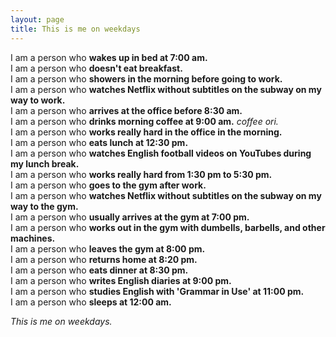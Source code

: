 ```yaml
---
layout: page
title: This is me on weekdays
---
```


I am a person who **wakes up in bed at 7:00 am.**  
I am a person who **doesn't eat breakfast.**  
I am a person who **showers in the morning before going to work.**  
I am a person who **watches Netflix without subtitles on the subway on my way to work.**  
I am a person who **arrives at the office before 8:30 am.**  
I am a person who **drinks morning coffee at 9:00 am.** *coffee ori.*  
I am a person who **works really hard in the office in the morning.**  
I am a person who **eats lunch at 12:30 pm.**  
I am a person who **watches English football videos on YouTubes during my lunch break.**  
I am a person who **works really hard from 1:30 pm to 5:30 pm.**  
I am a person who **goes to the gym after work.**  
I am a person who **watches Netflix without subtitles on the subway on my way to the gym.**  
I am a person who **usually arrives at the gym at 7:00 pm.**  
I am a person who **works out in the gym with dumbells, barbells, and other machines.**  
I am a person who **leaves the gym at 8:00 pm.**  
I am a person who **returns home at 8:20 pm.**  
I am a person who **eats dinner at 8:30 pm.**  
I am a person who **writes English diaries at 9:00 pm.**  
I am a person who **studies English with 'Grammar in Use' at 11:00 pm.**  
I am a person who **sleeps at 12:00 am.**  

*This is me on weekdays.*  
